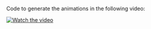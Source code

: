 Code to generate the animations in the following video:

[![Watch the video](https://img.youtube.com/vi/-Ajmj9ROOjU/maxresdefault.jpg)](https://youtu.be/-Ajmj9ROOjU)
